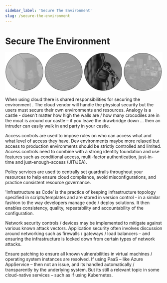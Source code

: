 ```yaml
---
sidebar_label: 'Secure The Environment'
slug: /secure-the-environment
---
```


# Secure The Environment

![](images/07-secure-the-environment.png)

When using cloud there is shared responsibilities for securing the environment .  The cloud vendor will handle the physical security but the users must secure their own environments and resources.
Analogy is a castle - doesn’t matter how high the walls are / how many crocodiles are in the moat is around our castle – if you leave the drawbridge down  … then an intruder can easily walk in and party in your castle. 

Access controls are used to impose rules on who can access what and what level of access they have.  Dev environments maybe more relaxed but access to production environments should be strictly controlled and limited.   Access controls need to combine with a strong identity foundation and use features such as conditional access, multi-factor authentication,  just-in-time and just-enough-access (JIT/JEA).

Policy services are used to centrally set guardrails throughout your resources to help ensure cloud compliance, avoid misconfigurations, and practice consistent resource governance.   
 
'Infrastructure as Code’ is the practice of keeping infrastructure topology specified in scripts/templates and are stored in version control - in a similar fashion to the way developers manage code / deploy solutions. It then enables consistency, quality, repeatability and accountability of the configuration. 

Network security controls / devices may be implemented to mitigate against various known attack vectors. Application security often involves discussion around networking such as firewalls / gateways / load balancers – and ensuring the infrastructure is locked down from certain types of network attacks.

Ensure patching to ensure all known vulnerabilities in virtual machines / operating system instances are resolved. If using PaaS – like Azure AppService – then not an issue, and its handled automatically / transparently by the underlying system. But its still a relevant topic in some cloud-native services – such as if using Kubernetes. 

 
